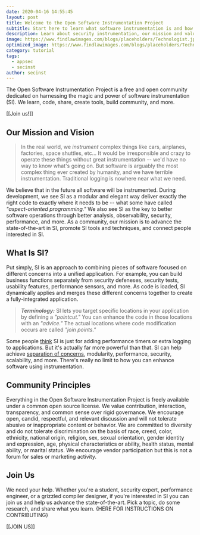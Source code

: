 ```yaml
---
date: 2020-04-16 14:55:45
layout: post
title: Welcome to the Open Software Instrumentation Project
subtitle: Start here to learn what software instrumentation is and how you can get started. You'll also learn about our mission and values and how you can join us. Or jump straight to the categories and articles below.
description: Learn about security instrumentation, our mission and values, and how to get started.
image: https://www.findlawimages.com/blogs/placeholders/Technologist.jpg
optimized_image: https://www.findlawimages.com/blogs/placeholders/Technologist.jpg
category: tutorial
tags:
  - appsec
  - secinst
author: secinst
---
```


The Open Software Instrumentation Project is a free and open community dedicated on harnessing the magic and power of software instrumentation (SI). We learn, code, share, create tools, build community, and more.

[[Join us!]]

## Our Mission and Vision

> In the real world, we *instrument* complex things like cars, airplanes, factories, space shuttles, etc...  It would be irresponsible and crazy to operate these things without great instrumentation -- we'd have no way to know what's going on. But software is arguably the most complex thing ever created by humanity, and we have terrible instrumentation. Traditional logging is nowhere near what we need.

We believe that in the future all software will be instrumented. During development, we see SI as a modular and elegant way deliver exactly the right code to exactly where it needs to be -- what some have called *"aspect-oriented programming."* We also see SI as the key to better software operations through better analysis, observability, security, performance, and more. As a community, our mission is to advance the state-of-the-art in SI, promote SI tools and techniques, and connect people interested in SI.

## What Is SI?

Put simply, SI is an approach to combining pieces of software focused on different concerns into a unified application. For example, you can build business functions separately from  security defeneses, security tests, usability features, performance sensors, and more. As code is loaded, SI dynamically applies and merges these different concerns together to create a fully-integrated application.

> ***Terminology:*** SI lets you target specific locations in your application by defining a *"pointcut."* You can enhance the code in those locations with an *"advice."* The actual locations where code modification occurs are called *"join points."*

Some people <a href="https://en.wikipedia.org/wiki/Instrumentation_(computer_programming)">think</a> SI is just for adding performance timers or extra logging to applications. But it's actually far more powerful than that. SI can help achieve <a href="https://en.wikipedia.org/wiki/Separation_of_concerns">separation of concerns</a>, modularity, performance, security, scalability, and more. There's really no limit to how you can enhance software using instrumentation. 

## Community Principles

Everything in the Open Software Instrumentation Project is freely available under a common open source license. We value contribution, interaction, transparency, and common sense over rigid governance. We encourage open, candid, respectful, and relevant discussion and will not tolerate abusive or inappropriate content or behavior. We are committed to diversity and do not tolerate discrimination on the basis of race, creed, color, ethnicity, national origin, religion, sex, sexual orientation, gender identity and expression, age, physical characteristics or ability, health status, mental ability, or marital status. We encourage vendor participation but this is not a forum for sales or marketing activity.

## Join Us

We need your help. Whether you're a student, security expert, performance engineer, or a grizzled compiler designer, if you're interested in SI you can join us and help us advance the state-of-the-art. Pick a topic, do some research, and share what you learn. {HERE FOR INSTRUCTIONS ON CONTRIBUTING}

[[JOIN US]]

